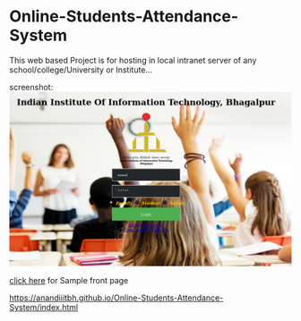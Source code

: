 # Online-Students-Attendance-System
This web based Project is for hosting in local intranet server of any school/college/University or Institute... 

screenshot:
![screenshot here](/AND/img/vvi.png)

<a href="https://anandiiitbh.github.io/Online-Students-Attendance-System/index.html"> click here</a> for Sample front page

https://anandiiitbh.github.io/Online-Students-Attendance-System/index.html
